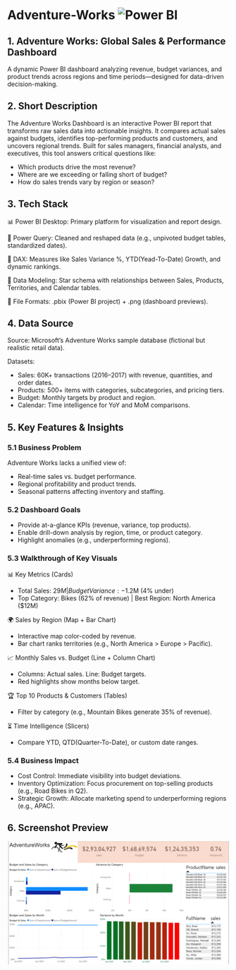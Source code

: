 # Adventure-Works   ![Power BI](https://img.shields.io/badge/Power%20BI-Data%20Viz-yellow?logo=powerbi)

## 1. Adventure Works: Global Sales & Performance Dashboard
A dynamic Power BI dashboard analyzing revenue, budget variances, and product trends across regions and time periods—designed for data-driven decision-making.

## 2. Short Description
The Adventure Works Dashboard is an interactive Power BI report that transforms raw sales data into actionable insights. It compares actual sales against budgets, identifies top-performing products and customers, and uncovers regional trends. Built for sales managers, financial analysts, and executives, this tool answers critical questions like:

  * Which products drive the most revenue?
  * Where are we exceeding or falling short of budget?
  * How do sales trends vary by region or season?

## 3. Tech Stack
📊 Power BI Desktop: Primary platform for visualization and report design.

🔧 Power Query: Cleaned and reshaped data (e.g., unpivoted budget tables, standardized dates).

🧮 DAX: Measures like Sales Variance %, YTD(Yead-To-Date) Growth, and dynamic rankings.

🔗 Data Modeling: Star schema with relationships between Sales, Products, Territories, and Calendar tables.

📁 File Formats: .pbix (Power BI project) + .png (dashboard previews).

## 4. Data Source

Source: Microsoft’s Adventure Works sample database (fictional but realistic retail data).
  
Datasets:
  * Sales: 60K+ transactions (2016–2017) with revenue, quantities, and order dates.
  * Products: 500+ items with categories, subcategories, and pricing tiers.
  * Budget: Monthly targets by product and region.
  * Calendar: Time intelligence for YoY and MoM comparisons.

## 5. Key Features & Insights

### 5.1 Business Problem
Adventure Works lacks a unified view of:
* Real-time sales vs. budget performance.
* Regional profitability and product trends.
* Seasonal patterns affecting inventory and staffing.
        
### 5.2 Dashboard Goals
* Provide at-a-glance KPIs (revenue, variance, top products).
* Enable drill-down analysis by region, time, or product category.
* Highlight anomalies (e.g., underperforming regions).
        
### 5.3 Walkthrough of Key Visuals
📊 Key Metrics (Cards)
   * Total Sales: $29M | Budget Variance: -$1.2M (4% under)
   * Top Category: Bikes (62% of revenue) | Best Region: North America ($12M)
          
🌍 Sales by Region (Map + Bar Chart)
   * Interactive map color-coded by revenue.
   * Bar chart ranks territories (e.g., North America > Europe > Pacific).
          
📈 Monthly Sales vs. Budget (Line + Column Chart)
  * Columns: Actual sales. Line: Budget targets.
  * Red highlights show months below target.
          
🏆 Top 10 Products & Customers (Tables)
   * Filter by category (e.g., Mountain Bikes generate 35% of revenue).
          
⏳ Time Intelligence (Slicers)
   * Compare YTD, QTD(Quarter-To-Date), or custom date ranges.
          
### 5.4 Business Impact
* Cost Control: Immediate visibility into budget deviations.
* Inventory Optimization: Focus procurement on top-selling products (e.g., Road Bikes in Q2).
* Strategic Growth: Allocate marketing spend to underperforming regions (e.g., APAC).

## 6. Screenshot Preview

![Dashboard Preview](https://github.com/nitikad58/Adventure-Works/blob/607faeb91d0bd9895c6f1892e079403d9dd08758/Screenshot%20of%20Adventure%20Works.png)
